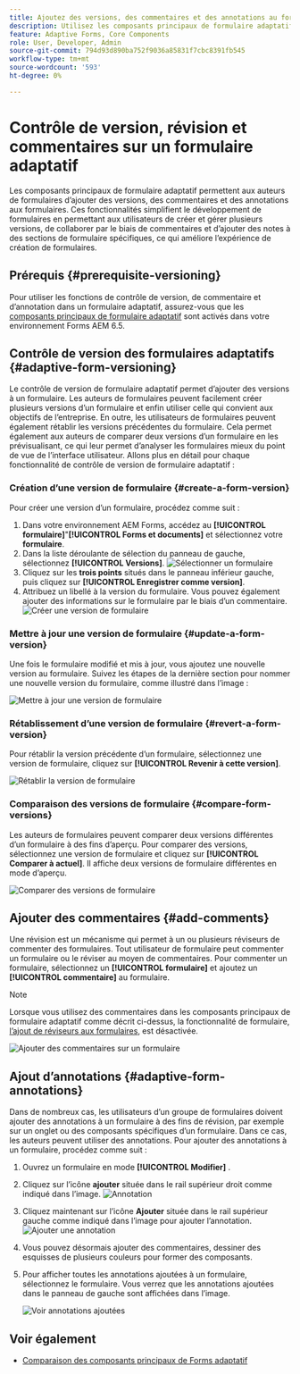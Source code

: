 ```yaml
---
title: Ajoutez des versions, des commentaires et des annotations au formulaire adaptatif AEM version 6.5.
description: Utilisez les composants principaux de formulaire adaptatif d’AEM 6.5 pour ajouter des commentaires, des annotations et des versions à un formulaire adaptatif.
feature: Adaptive Forms, Core Components
role: User, Developer, Admin
source-git-commit: 794d93d890ba752f9036a85831f7cbc8391fb545
workflow-type: tm+mt
source-wordcount: '593'
ht-degree: 0%

---
```


# Contrôle de version, révision et commentaires sur un formulaire adaptatif

<!--

<span class="preview"> This feature is under the early adopter program. If you’re interested in joining our early access program for this feature, send an email from your official address to aem-forms-ea@adobe.com to request access </span>

-->


Les composants principaux de formulaire adaptatif permettent aux auteurs de formulaires d’ajouter des versions, des commentaires et des annotations aux formulaires. Ces fonctionnalités simplifient le développement de formulaires en permettant aux utilisateurs de créer et gérer plusieurs versions, de collaborer par le biais de commentaires et d’ajouter des notes à des sections de formulaire spécifiques, ce qui améliore l’expérience de création de formulaires.

## Prérequis {#prerequisite-versioning}

Pour utiliser les fonctions de contrôle de version, de commentaire et d’annotation dans un formulaire adaptatif, assurez-vous que les [composants principaux de formulaire adaptatif](https://experienceleague.adobe.com/en/docs/experience-manager-65/content/forms/adaptive-forms-core-components/enable-adaptive-forms-core-components) sont activés dans votre environnement Forms AEM 6.5.

## Contrôle de version des formulaires adaptatifs {#adaptive-form-versioning}

Le contrôle de version de formulaire adaptatif permet d’ajouter des versions à un formulaire. Les auteurs de formulaires peuvent facilement créer plusieurs versions d’un formulaire et enfin utiliser celle qui convient aux objectifs de l’entreprise. En outre, les utilisateurs de formulaires peuvent également rétablir les versions précédentes du formulaire. Cela permet également aux auteurs de comparer deux versions d’un formulaire en les prévisualisant, ce qui leur permet d’analyser les formulaires mieux du point de vue de l’interface utilisateur. Allons plus en détail pour chaque fonctionnalité de contrôle de version de formulaire adaptatif :

### Création d’une version de formulaire {#create-a-form-version}

Pour créer une version d’un formulaire, procédez comme suit :

1. Dans votre environnement AEM Forms, accédez au **[!UICONTROL formulaire]**&quot;**[!UICONTROL Forms et documents]** et sélectionnez votre **formulaire**.
1. Dans la liste déroulante de sélection du panneau de gauche, sélectionnez **[!UICONTROL Versions]**.
   ![Sélectionner un formulaire](assets/select-a-form.png)
1. Cliquez sur les **trois points** situés dans le panneau inférieur gauche, puis cliquez sur **[!UICONTROL Enregistrer comme version]**.
1. Attribuez un libellé à la version du formulaire. Vous pouvez également ajouter des informations sur le formulaire par le biais d’un commentaire.
   ![Créer une version de formulaire](assets/create-a-form-version.png)

### Mettre à jour une version de formulaire {#update-a-form-version}

Une fois le formulaire modifié et mis à jour, vous ajoutez une nouvelle version au formulaire. Suivez les étapes de la dernière section pour nommer une nouvelle version du formulaire, comme illustré dans l’image :

![Mettre à jour une version de formulaire](assets/update-a-form-version.png)

### Rétablissement d’une version de formulaire {#revert-a-form-version}

Pour rétablir la version précédente d’un formulaire, sélectionnez une version de formulaire, cliquez sur **[!UICONTROL Revenir à cette version]**.

![Rétablir la version de formulaire](assets/revert-form-version.png)

### Comparaison des versions de formulaire {#compare-form-versions}

Les auteurs de formulaires peuvent comparer deux versions différentes d’un formulaire à des fins d’aperçu. Pour comparer des versions, sélectionnez une version de formulaire et cliquez sur **[!UICONTROL Comparer à actuel]**. Il affiche deux versions de formulaire différentes en mode d’aperçu.

![Comparer des versions de formulaire](assets/compare-form-versions.png)

## Ajouter des commentaires {#add-comments}

Une révision est un mécanisme qui permet à un ou plusieurs réviseurs de commenter des formulaires. Tout utilisateur de formulaire peut commenter un formulaire ou le réviser au moyen de commentaires. Pour commenter un formulaire, sélectionnez un **[!UICONTROL formulaire]** et ajoutez un **[!UICONTROL commentaire]** au formulaire.

>[!NOTE]
> Lorsque vous utilisez des commentaires dans les composants principaux de formulaire adaptatif comme décrit ci-dessus, la fonctionnalité de formulaire, [l’ajout de réviseurs aux formulaires](/help/forms/using/create-reviews-forms.md), est désactivée.


![Ajouter des commentaires sur un formulaire](assets/form-comments.png)

## Ajout d’annotations {#adaptive-form-annotations}

Dans de nombreux cas, les utilisateurs d’un groupe de formulaires doivent ajouter des annotations à un formulaire à des fins de révision, par exemple sur un onglet ou des composants spécifiques d’un formulaire. Dans ce cas, les auteurs peuvent utiliser des annotations.
Pour ajouter des annotations à un formulaire, procédez comme suit :

1. Ouvrez un formulaire en mode **[!UICONTROL Modifier]** .

1. Cliquez sur l’icône **ajouter** située dans le rail supérieur droit comme indiqué dans l’image.
   ![Annotation](assets/annotation.png)

1. Cliquez maintenant sur l’icône **Ajouter** située dans le rail supérieur gauche comme indiqué dans l’image pour ajouter l’annotation.
   ![Ajouter une annotation](assets/add-annotation.png)

1. Vous pouvez désormais ajouter des commentaires, dessiner des esquisses de plusieurs couleurs pour former des composants.

1. Pour afficher toutes les annotations ajoutées à un formulaire, sélectionnez le formulaire. Vous verrez que les annotations ajoutées dans le panneau de gauche sont affichées dans l’image.

   ![Voir annotations ajoutées](assets/see-annotations.png)

## Voir également

* [Comparaison des composants principaux de Forms adaptatif](/help/forms/using/compare-forms-core-components.md)
